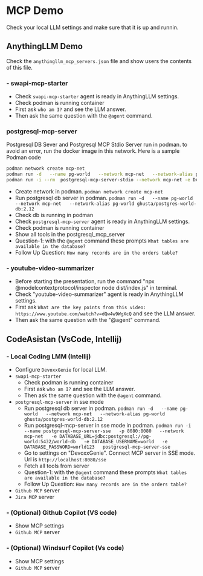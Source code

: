 # MCP Demo
Check your local LLM settings and make sure that it is up and runnin.
## AnythingLLM Demo
Check the `anythingllm_mcp_servers.json` file and show users the contents of this file.
### - swapi-mcp-starter
- Check `swapi-mcp-starter` agent is ready in AnythingLLM settings.
- Check podman is running container
- First ask `who am I?` and see the LLM answer.
- Then ask the same question with the `@agent` command.
### postgresql-mcp-server
Postgresql DB Sever and Postgresql MCP Stdio Server run in podman. to avoid an error, run the docker image in this network.
Here is a sample Podman code
```sh
podman network create mcp-net
podman run -d   --name pg-world   --network mcp-net   --network-alias pg-world ghusta/postgres-world-db:2.12
podman run -i --rm  postgresql-mcp-server-stdio --network mcp-net -e DATABASE_URL=jdbc:postgresql://pg-world:5432/world-db -e DATABASE_USERNAME=world -e  "DATABASE_PASSWORD=world123 postgresql-mcp-server-stdio
``` 
- Create network in podman.  `podman network create mcp-net`
- Run postgresql db server in podman. `podman run -d   --name pg-world   --network mcp-net   --network-alias pg-world ghusta/postgres-world-db:2.12`
- Check db is running in podman
- Check `postgresql-mcp-server` agent is ready in AnythingLLM settings.
- Check podman is running container
- Show all tools in the postgresql_mcp_server 
- Question-1: with the `@agent` command these prompts `What tables are available in the database?`
- Follow Up Question: `How many records are in the orders table?`
  
### - youtube-video-summarizer
- Before starting the presentation, run the command "npx @modelcontextprotocol/inspector node dist/index.js" in terminal.
- Check "youtube-video-summarizer" agent is ready in AnythingLLM settings.
- First ask `What are the key points from this video: https://www.youtube.com/watch?v=dQw4w9WgXcQ` and see the LLM answer.
- Then ask the same question with the "@agent" command.

## CodeAsistan (VsCode, Intellij)
### - Local Coding LMM (Intellij)
- Configure `DevoxxGenie` for local LLM.
- `swapi-mcp-starter`
  - Check podman is running container
  - First ask `who am I?` and see the LLM answer.
  - Then ask the same question with the `@agent` command.
- `postgresql-mcp-server` in sse mode
  - Run postgresql db server in podman. `podman run -d   --name pg-world   --network mcp-net   --network-alias pg-world ghusta/postgres-world-db:2.12`
  - Run postgresql-mcp-server in sse mode in podman. `podman run -i   --name postgresql-mcp-server-sse   -p 8080:8080   --network mcp-net   -e DATABASE_URL=jdbc:postgresql://pg-world:5432/world-db   -e DATABASE_USERNAME=world   -e DATABASE_PASSWORD=world123   postgresql-mcp-server-sse`
  - Go to settings on  "DevoxxGenie". Connect MCP server in SSE mode. Url is `http://localhost:8080/sse`
  - Fetch all tools from server
  - Question-1: with the `@agent` command these prompts `What tables are available in the database?`
  - Follow Up Question: `How many records are in the orders table?`
- `Github MCP` server
- `Jira MCP` server

### - (Optional) Github Copilot (VS code)
 - Show MCP settings
 - `Github MCP` server

### - (Optional) Windsurf Copilot (Vs code)
 - Show MCP settings
 - `Github MCP` server
 
